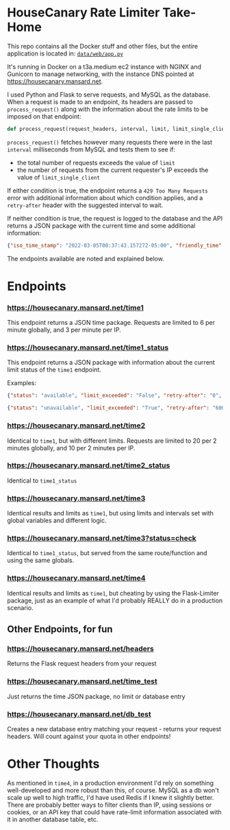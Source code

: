 # HouseCanary Rate Limiter Take-Home

This repo contains all the Docker stuff and other files, but the entire application is located in: [`data/web/app.py`](https://github.com/mansard/housecanary/blob/main/data/web/app.py)

It's running in Docker on a t3a.medium ec2 instance with NGINX and Gunicorn to manage networking, with the instance DNS pointed at https://housecanary.mansard.net. 

I used Python and Flask to serve requests, and MySQL as the database. When a request is made to an endpoint, its headers are passed to `process_request()` along with the information about the rate limits to be imposed on that endpoint:

```python
def process_request(request_headers, interval, limit, limit_single_client):
```

`process_request()` fetches however many requests there were in the last `interval` milliseconds from MySQL and tests them to see if: 

  * the total number of requests exceeds the value of `limit`
  * the number of requests from the current requester's IP exceeds the value of `limit_single_client`

If either condition is true, the endpoint returns a `429 Too Many Requests` error with additional information about which condition applies, and a `retry-after` header with the suggested interval to wait.

If neither condition is true, the request is logged to the database and the API returns a JSON package with the current time and some additional information: 

```json
{"iso_time_stamp": "2022-03-05T00:37:43.157272-05:00", "friendly_time": "Saturday March 05 2022, 12:37:43 AM EST", "uid": "03c29951-8852-45b7-929e-a02072b0d062"}
```


The endpoints available are noted and explained below.



# Endpoints

### https://housecanary.mansard.net/time1

This endpoint returns a JSON time package. Requests are limited to 6 per minute globally, and 3 per minute per IP.

### https://housecanary.mansard.net/time1_status
This endpoint returns a JSON package with information about the current limit status of the `time1` endpoint. 

Examples:
```json
{"status": "available", "limit_exceeded": "False", "retry-after": "0", "http_code": "200 OK"}

{"status": "unavailable", "limit_exceeded": "True", "retry-after": "60000", "http_code": "429 Too Many Requests"}
```

### https://housecanary.mansard.net/time2

Identical to `time1`, but with different limits. Requests are limited to 20 per 2 minutes globally, and 10 per 2 minutes per IP.

### https://housecanary.mansard.net/time2_status
Identical to `time1_status`

### https://housecanary.mansard.net/time3

Identical results and limits as `time1`, but using limits and intervals set with global variables and different logic.

### https://housecanary.mansard.net/time3?status=check
Identical to `time1_status`, but served from the same route/function and using the same globals.

### https://housecanary.mansard.net/time4
Identical results and limits as `time1`, but cheating by using the Flask-Limiter package, just as an example of what I'd probably REALLY do in a production scenario.

## Other Endpoints, for fun

### https://housecanary.mansard.net/headers
Returns the Flask request headers from your request

### https://housecanary.mansard.net/time_test
Just returns the time JSON package, no limit or database entry 

### https://housecanary.mansard.net/db_test
Creates a new database entry matching your request - returns your request headers. Will count against your quota in other endpoints!

# Other Thoughts

As mentioned in `time4`, in a production environment I'd rely on something well-developed and more robust than this, of course. MySQL as a db won't scale up well to high traffic, I'd have used Redis if I knew it slightly better. There are probably better ways to filter clients than IP, using sessions or cookies, or an API key that could have rate-limit information associated with it in another database table, etc. 
